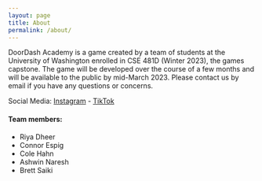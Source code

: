 ```yaml
---
layout: page
title: About
permalink: /about/
---
```


DoorDash Academy is a game created by a team of students
  at the University of Washington enrolled in CSE 481D (Winter 2023),
  the games capstone.
The game will be developed over the course of a few months
  and will be available to the public by mid-March 2023.
Please contact us by email if you have any questions or concerns.

Social Media: 
[Instagram](https://instagram.com/doordashacademygame) -
[TikTok](https://tiktok.com/@DoorDash_Academy)

#### Team members:
 * Riya Dheer
 * Connor Espig
 * Cole Hahn
 * Ashwin Naresh
 * Brett Saiki
